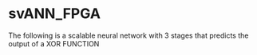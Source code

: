 # svANN_FPGA
The following is a scalable neural network with 3 stages that predicts the output of a XOR FUNCTION 
